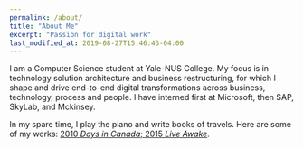 ```yaml
---
permalink: /about/
title: "About Me"
excerpt: "Passion for digital work"
last_modified_at: 2019-08-27T15:46:43-04:00
---
```


I am a Computer Science student at Yale-NUS College. My focus is in technology solution architecture and business restructuring, for which I shape and drive end-to-end digital transformations across business, technology, process and people. I have interned first at Microsoft, then SAP, SkyLab, and Mckinsey.

In my spare time, I play the piano and write books of travels. Here are some of my works: [2010 *Days in Canada*; 2015 *Live Awake*](https://jlliao.dudaone.com/book).
